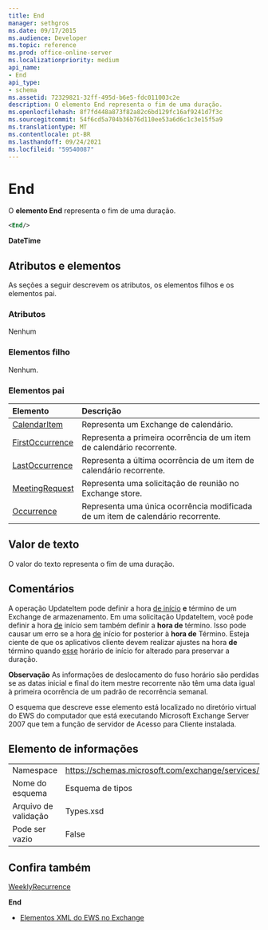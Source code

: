 ```yaml
---
title: End
manager: sethgros
ms.date: 09/17/2015
ms.audience: Developer
ms.topic: reference
ms.prod: office-online-server
ms.localizationpriority: medium
api_name:
- End
api_type:
- schema
ms.assetid: 72329821-32ff-495d-b6e5-fdc011003c2e
description: O elemento End representa o fim de uma duração.
ms.openlocfilehash: 8f7fd448a873f82a82c6bd129fc16af9241d7f3c
ms.sourcegitcommit: 54f6cd5a704b36b76d110ee53a6d6c1c3e15f5a9
ms.translationtype: MT
ms.contentlocale: pt-BR
ms.lasthandoff: 09/24/2021
ms.locfileid: "59540087"
---
```

# <a name="end"></a>End

O **elemento End** representa o fim de uma duração. 
  
```xml
<End/>
```

 **DateTime**
## <a name="attributes-and-elements"></a>Atributos e elementos

As seções a seguir descrevem os atributos, os elementos filhos e os elementos pai.
  
### <a name="attributes"></a>Atributos

Nenhum
  
### <a name="child-elements"></a>Elementos filho

Nenhum.
  
### <a name="parent-elements"></a>Elementos pai

|**Elemento**|**Descrição**|
|:-----|:-----|
|[CalendarItem](calendaritem.md) <br/> |Representa um Exchange de calendário.  <br/> |
|[FirstOccurrence](firstoccurrence.md) <br/> |Representa a primeira ocorrência de um item de calendário recorrente.  <br/> |
|[LastOccurrence](lastoccurrence.md) <br/> |Representa a última ocorrência de um item de calendário recorrente.  <br/> |
|[MeetingRequest](meetingrequest.md) <br/> |Representa uma solicitação de reunião no Exchange store.  <br/> |
|[Occurrence](occurrence.md) <br/> |Representa uma única ocorrência modificada de um item de calendário recorrente.  <br/> |
   
## <a name="text-value"></a>Valor de texto

O valor do texto representa o fim de uma duração.
  
## <a name="remarks"></a>Comentários

A operação UpdateItem pode definir a hora [de início](start.md) **e** término de um Exchange de armazenamento. Em uma solicitação UpdateItem, você pode definir a hora [de](start.md) início sem também definir a **hora de** término. Isso pode causar um erro se a hora [de](start.md) início for posterior à **hora de** Término. Esteja ciente de que os aplicativos cliente devem realizar ajustes na hora **de** término quando [esse](start.md) horário de início for alterado para preservar a duração. 
  
 **Observação** As informações de deslocamento do [](start.md) fuso  horário são perdidas se as datas inicial e final do item mestre recorrente não têm uma data igual à primeira ocorrência de um padrão de recorrência semanal. 
  
O esquema que descreve esse elemento está localizado no diretório virtual do EWS do computador que está executando Microsoft Exchange Server 2007 que tem a função de servidor de Acesso para Cliente instalada.
  
## <a name="element-information"></a>Elemento de informações

|||
|:-----|:-----|
|Namespace  <br/> |https://schemas.microsoft.com/exchange/services/2006/types  <br/> |
|Nome do esquema  <br/> |Esquema de tipos  <br/> |
|Arquivo de validação  <br/> |Types.xsd  <br/> |
|Pode ser vazio  <br/> |False  <br/> |
   
## <a name="see-also"></a>Confira também



[WeeklyRecurrence](weeklyrecurrence.md)
  
 **End**


- [Elementos XML do EWS no Exchange](ews-xml-elements-in-exchange.md)

